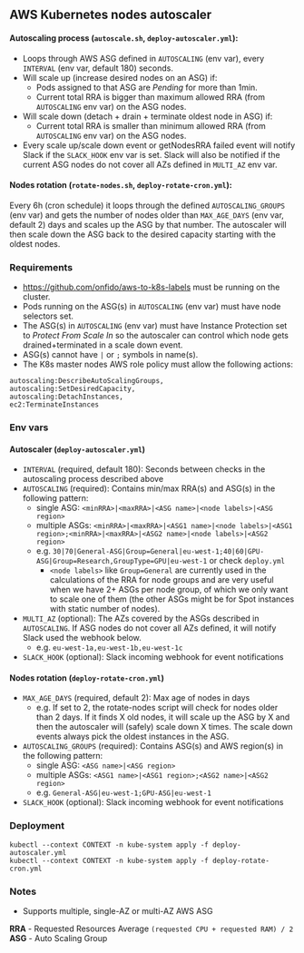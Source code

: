 ## AWS Kubernetes nodes autoscaler

#### Autoscaling process (`autoscale.sh`, `deploy-autoscaler.yml`):
- Loops through AWS ASG defined in `AUTOSCALING` (env var), every `INTERVAL` (env var, default 180) seconds.
- Will scale up (increase desired nodes on an ASG) if:
  - Pods assigned to that ASG are _Pending_ for more than 1min.
  - Current total RRA is bigger than maximum allowed RRA (from `AUTOSCALING` env var) on the ASG nodes.
- Will scale down (detach + drain + terminate oldest node in ASG) if:
  - Current total RRA is smaller than minimum allowed RRA (from `AUTOSCALING` env var) on the ASG nodes.
- Every scale up/scale down event or getNodesRRA failed event will notify Slack if the `SLACK_HOOK` env var is set.
Slack will also be notified if the current ASG nodes do not cover all AZs defined in `MULTI_AZ` env var.

#### Nodes rotation (`rotate-nodes.sh`, `deploy-rotate-cron.yml`):
Every 6h (cron schedule) it loops through the defined `AUTOSCALING_GROUPS` (env var) and gets the number of nodes older than `MAX_AGE_DAYS` (env var, default 2) days and scales up the ASG by that number. The autoscaler will then scale down the ASG back to the desired capacity starting with the oldest nodes.

### Requirements

- https://github.com/onfido/aws-to-k8s-labels must be running on the cluster.
- Pods running on the ASG(s) in `AUTOSCALING` (env var) must have node selectors set.
- The ASG(s) in `AUTOSCALING` (env var) must have Instance Protection set to _Protect From Scale In_ so the autoscaler can control which node gets drained+terminated in a scale down event.
- ASG(s) cannot have `|` or `;` symbols in name(s).
- The K8s master nodes AWS role policy must allow the following actions:
```
autoscaling:DescribeAutoScalingGroups,
autoscaling:SetDesiredCapacity,
autoscaling:DetachInstances,
ec2:TerminateInstances
```

### Env vars

#### Autoscaler (`deploy-autoscaler.yml`)
- `INTERVAL` (required, default 180): Seconds between checks in the autoscaling process described above
- `AUTOSCALING` (required): Contains min/max RRA(s) and ASG(s) in the following pattern:
  - single ASG: `<minRRA>|<maxRRA>|<ASG name>|<node labels>|<ASG region>`
  - multiple ASGs: `<minRRA>|<maxRRA>|<ASG1 name>|<node labels>|<ASG1 region>;<minRRA>|<maxRRA>|<ASG2 name>|<node labels>|<ASG2 region>`
  - e.g. `30|70|General-ASG|Group=General|eu-west-1;40|60|GPU-ASG|Group=Research,GroupType=GPU|eu-west-1` or check `deploy.yml`
    - `<node labels>` like `Group=General` are currently used in the calculations of the RRA for node groups and are very useful when we have 2+ ASGs per node group, of which we only want to scale one of them (the other ASGs might be for Spot instances with static number of nodes).
- `MULTI_AZ` (optional): The AZs covered by the ASGs described in `AUTOSCALING`. If ASG nodes do not cover all AZs defined, it will notify Slack used the webhook below.
  - e.g. `eu-west-1a,eu-west-1b,eu-west-1c`
- `SLACK_HOOK` (optional): Slack incoming webhook for event notifications

#### Nodes rotation (`deploy-rotate-cron.yml`)
- `MAX_AGE_DAYS` (required, default 2): Max age of nodes in days
  - e.g. If set to 2, the rotate-nodes script will check for nodes older than 2 days. If it finds X old nodes, it will scale up the ASG by X and then the autoscaler will (safely) scale down X times. The scale down events always pick the oldest instances in the ASG.
- `AUTOSCALING_GROUPS` (required): Contains ASG(s) and AWS region(s) in the following pattern:
  - single ASG: `<ASG name>|<ASG region>`
  - multiple ASGs: `<ASG1 name>|<ASG1 region>;<ASG2 name>|<ASG2 region>`
  - e.g. `General-ASG|eu-west-1;GPU-ASG|eu-west-1`
- `SLACK_HOOK` (optional): Slack incoming webhook for event notifications

### Deployment

```
kubectl --context CONTEXT -n kube-system apply -f deploy-autoscaler.yml
kubectl --context CONTEXT -n kube-system apply -f deploy-rotate-cron.yml
```

### Notes

- Supports multiple, single-AZ or multi-AZ AWS ASG

**RRA** - Requested Resources Average `(requested CPU + requested RAM) / 2`
<br>**ASG** - Auto Scaling Group
